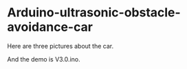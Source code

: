 # Arduino-ultrasonic-obstacle-avoidance-car

Here are three pictures about the car.

And the demo is V3.0.ino.
